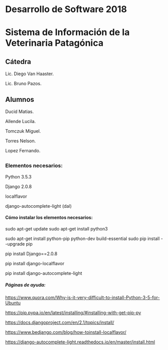 # Desarrollo de Software 2018

# Sistema de Información de la Veterinaria Patagónica

## Cátedra

  Lic. Diego Van Haaster.
  
  Lic. Bruno Pazos.
  
  
## Alumnos

  Ducid Matias.
  
  Allende Lucila.
  
  Tomczuk Miguel.
  
  Torres Nelson.
  
  Lopez Fernando.
  
##

### Elementos necesarios:
Python 3.5.3

Django 2.0.8

localflavor

django-autocomplete-light (dal)

#### Cómo instalar los elementos necesarios:

sudo apt-get update
sudo apt-get install python3

sudo apt-get install python-pip python-dev build-essential
sudo pip install --upgrade pip

pip install Django==2.0.8

pip install django-localflavor

pip install django-autocomplete-light

##### Páginas de ayuda:
https://www.quora.com/Why-is-it-very-difficult-to-install-Python-3-5-for-Ubuntu

https://pip.pypa.io/en/latest/installing/#installing-with-get-pip-py

https://docs.djangoproject.com/en/2.1/topics/install/

https://www.bedjango.com/blog/how-toinstall-localflavor/

https://django-autocomplete-light.readthedocs.io/en/master/install.html


